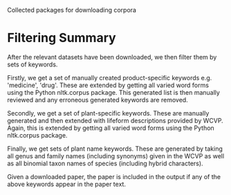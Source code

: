 Collected packages for downloading corpora

# Filtering Summary

After the relevant datasets have been downloaded, we then filter them by sets of keywords.

Firstly, we get a set of manually created product-specific keywords e.g. 'medicine', 'drug'. These are extended by getting all varied word forms using
the Python nltk.corpus package. This generated list is then manually reviewed and any erroneous generated keywords are removed.

Secondly, we get a set of plant-specific keywords. These are manually generated and then extended with lifeform descriptions provided by WCVP. Again,
this is extended by getting all varied word forms using
the Python nltk.corpus package.

Finally, we get sets of plant name keywords. These are generated by taking all genus and family names (including synonyms) given in the WCVP as well
as all binomial taxon names of species (including hybrid characters).

Given a downloaded paper, the paper is included in the output if any of the above keywords appear in the paper text.